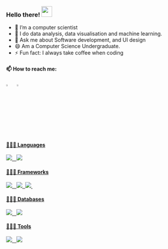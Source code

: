 ### Hello there!  <img src="https://github.com/sciencepal/sciencepal/blob/master/assets/Hi.gif" width="29px">

  

  
  - 🔭 I’m a computer scientist
  - 🌱 I do data analysis, data visualisation and machine learning.
  - 💬 Ask me about Software development, and UI design
  - 😄 Am a Computer Science Undergraduate.
  - ⚡ Fun fact: I always take coffee when coding
  
#### 📫 How to reach me:
  
[<img src="https://img.icons8.com/color/48/000000/linkedin.png" width="3.5%"/>](www.linkedin.com/in/timothy-atwanzire-795ba1223)  &nbsp; 
<a href="mailto:tatwanzire.com"> <img src="https://img.icons8.com/fluent/48/000000/gmail.png" width="3.5%"/>

  #### 👨🏻‍💻 Languages <br />
  <img src="https://img.icons8.com/color/48/000000/python.png"/> &nbsp;
  <img src="https://img.icons8.com/color/48/000000/javascript.png"/>

  #### 👨🏻‍💻 Frameworks <br />
  <img src="https://img.icons8.com/ios/50/000000/flask.png"/> &nbsp;
  <img src="https://img.icons8.com/color/48/000000/django.png"/>&nbsp;
  <img src="https://img.icons8.com/color/48/000000/react native.png"/>&nbsp;

  #### 👨🏻‍💻 Databases <br />
  <img src="https://img.icons8.com/color/48/000000/mongodb.png"/> &nbsp;
  <img src="https://img.icons8.com/color/48/1A1A1A/postgreesql.png"/>
  
  
  #### 👨🏻‍💻 Tools <br />
  <img src="https://img.icons8.com/color/48/000000/visual-studio-code-2019.png"/> &nbsp;
  <img src="https://img.icons8.com/fluency/48/000000/github.png"/>
  
  
  

